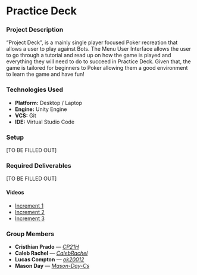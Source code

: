 # Practice Deck

### Project Description
“Project Deck”, is a mainly single player focused Poker recreation that allows a user to play against Bots. The Menu User Interface allows the user to go through a tutorial and read up on how the game is played and everything they will need to do to succeed in Practice Deck. Given that, the game is tailored for beginners to Poker allowing them a good environment to learn the game and have fun!

### Technologies Used
- **Platform:** Desktop / Laptop
- **Engine:** Unity Engine
- **VCS:** Git
- **IDE:** Virtual Studio Code


### Setup
[TO BE FILLED OUT]

### Required Deliverables
[TO BE FILLED OUT]

#### Videos
- [Increment 1](https://github.com/CP21H/cen4090L-group4/tree/main/Increments/Increment%201)
- [Increment 2](https://github.com/CP21H/cen4090L-group4/tree/main/Increments/Increment%202)
- [Increment 3]()

### Group Members
- **Cristhian Prado** — [_CP21H_](https://github.com/CP21H)
- **Caleb Rachel** — [_CalebRachel_](https://github.com/CalebRachel)
- **Lucas Compton** — [_ok20012_](https://github.com/ok20012)
- **Mason Day** — [_Mason-Day-Cs_](https://github.com/Mason-Day-Cs)
